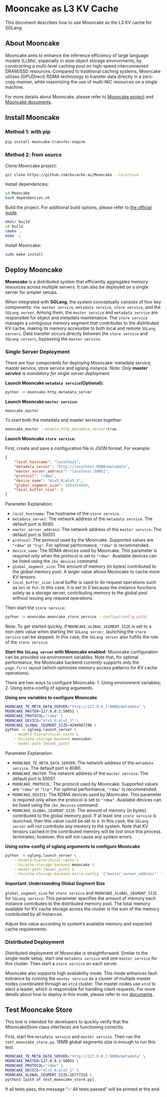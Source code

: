 # Mooncake as L3 KV Cache

This document describes how to use Mooncake as the L3 KV cache for SGLang.

## About Mooncake

Mooncake aims to enhance the inference efficiency of large language models (LLMs), especially in slow object storage environments, by constructing a multi-level caching pool on high-speed interconnected DRAM/SSD resources. Compared to traditional caching systems, Mooncake utilizes (GPUDirect) RDMA technology to transfer data directly in a zero-copy manner, while maximizing the use of multi-NIC resources on a single machine.

For more details about Mooncake, please refer to [Mooncake project](https://github.com/kvcache-ai/Mooncake) and [Mooncake documents](https://kvcache-ai.github.io/Mooncake/).

## Install Mooncake

### Method 1: with pip

```bash
pip install mooncake-transfer-engine
```

### Method 2: from source

Clone Mooncake project:

```bash
git clone https://github.com/kvcache-ai/Mooncake --recursive
```

Install dependencies:

```bash
cd Mooncake
bash dependencies.sh
```

Build the project. For additional build options, please refer to [the official guide](https://kvcache-ai.github.io/Mooncake/getting_started/build.html).

```bash
mkdir build
cd build
cmake ..
make -j
```

Install Mooncake:

```bash
sudo make install
```

## Deploy Mooncake

**Mooncake** is a distributed system that efficiently aggregates memory resources across multiple servers. It can also be deployed on a single server for simpler setups.

When integrated with **SGLang**, the system conceptually consists of four key components: `the master service`, `metadata service`, `store service`, and the `SGLang server`. Among them, the `master service` and `metadata service` are responsible for object and metadata maintenance. The `store service` manages a contiguous memory segment that contributes to the distributed KV cache, making its memory accessible to both local and remote `SGLang servers`. Data transfer occurs directly between the `store service` and `SGLang servers`, bypassing the `master service`.

### Single Server Deployment

There are four components for deploying Mooncake: metadata service, master service, store service and sglang instance.
Note: *Only **master service** is mandatory for single server deployment.*

**Launch Mooncake `metadata service`(Optional):**

```bash
python -m mooncake.http_metadata_server
```

**Launch Mooncake `master service`:**

```bash
mooncake_master
```

To start both the metadata and master services together:
```bash
mooncake_master --enable_http_metadata_server=true
```

**Launch Mooncake `store service`:**

First, create and save a configuration file in JSON format. For example:

```json
{
    "local_hostname": "localhost",
    "metadata_server": "http://localhost:8080/metadata",
    "master_server_address": "localhost:50051",
    "protocol": "rdma",
    "device_name": "mlx5_0,mlx5_1",
    "global_segment_size": 2684354560,
    "local_buffer_size": 0
}
```

Parameter Explanation:

* `local_hostname`: The hostname of the `store service`.
* `metadata_server`: The network address of the `metadata service`. The default port is 8080.
* `master_server_address`: The network address of the `master service`. The default port is 50051.
* `protocol`: The protocol used by the Mooncake. Supported values are `"rdma"` or `"tcp"`. For optimal performance, `"rdma"` is recommended.
* `device_name`: The RDMA devices used by Mooncake. This parameter is required only when the protocol is set to `"rdma"`. Available devices can be listed using the `ibv_devices` command.
* `global_segment_size`: The amount of memory (in bytes) contributed to the global memory pool. A larger value allows Mooncake to cache more KV tensors.
* `local_buffer_size`: Local buffer is used to do request operations such as `Get` or `Put`. In this case, it is set to 0 because the instance functions solely as a storage server, contributing memory to the global pool without issuing any request operations.

Then start the `store service`:

```bash
python -m mooncake.mooncake_store_service --config=[config_path]
```

Note: To get started quickly, if `MOONCAKE_GLOBAL_SEGMENT_SIZE` is set to a non-zero value when starting the `SGLang server`, launching the `store service` can be skipped. In this case, the `SGLang server` also fulfills the role of the `store service`.

**Start the `SGLang server` with Mooncake enabled:**
Mooncake configuration can be provided via environment variables. Note that, for optimal performance, the Mooncake backend currently supports only the `page_first` layout (which optimizes memory access patterns for KV cache operations).

There are two ways to configure Mooncake: 1. Using environment variables; 2. Using extra-config of sglang arguments.

**Using env variables to configure Mooncake**

```bash
MOONCAKE_TE_META_DATA_SERVER="http://127.0.0.1:8080/metadata" \
MOONCAKE_MASTER=127.0.0.1:50051 \
MOONCAKE_PROTOCOL="rdma" \
MOONCAKE_DEVICE="mlx5_0,mlx5_1" \
MOONCAKE_GLOBAL_SEGMENT_SIZE=4294967296 \
python -m sglang.launch_server \
    --enable-hierarchical-cache \
    --hicache-storage-backend mooncake\
    --model-path [model_path]
```

Parameter Explanation:

* `MOONCAKE_TE_META_DATA_SERVER`: The network address of the `metadata service`. The default port is 8080.
* `MOONCAKE_MASTER`: The network address of the `master service`. The default port is 50051.
* `MOONCAKE_PROTOCOL`: The protocol used by Mooncake. Supported values are `"rdma"` or `"tcp"`. For optimal performance, `"rdma"` is recommended.
* `MOONCAKE_DEVICE`: The RDMA devices used by Mooncake. This parameter is required only when the protocol is set to `"rdma"`. Available devices can be listed using the `ibv_devices` command.
* `MOONCAKE_GLOBAL_SEGMENT_SIZE`: The amount of memory (in bytes) contributed to the global memory pool. If at least one `store service` is launched, then this value could be set to `0`. In this case, the `SGLang server` will not contribute any memory to the system. Note that KV tensors cached in the contributed memory will be lost once this process terminates; however, this will not cause any system errors.

**Using extra-config of sglang arguments to configure Mooncake**

```bash
python -m sglang.launch_server \
    --enable-hierarchical-cache \
    --hicache-storage-backend mooncake \
    --model-path [model_path] \
    --hicache-storage-backend-extra-config '{"master_server_address": "127.0.0.1:50051", "local_hostname": "localhost", "metadata_server": "http://127.0.0.1:8080/metadata", "global_segment_size": 4294967296, "local_buffer_size": 16777216, "protocol": "rdma", "device_name": "mlx5_0,mlx5_1"}'
```

**Important: Understanding Global Segment Size**

`global_segment_size` for `store service` and `MOONCAKE_GLOBAL_SEGMENT_SIZE` for `SGLang service`: This parameter specifies the amount of memory each instance contributes to the distributed memory pool. The total memory available for KV cache storage across the cluster is the sum of the memory contributed by all instances.

Adjust this value according to system’s available memory and expected cache requirements.

### Distributed Deployment

Distributed deployment of Mooncake is straightforward. Similar to the single-node setup, start one `metadata service` and one `master service` for this cluster. Then start a `store service` on each server.

Mooncake also supports high availability mode. This mode enhances fault tolerance by running the `master service` as a cluster of multiple master nodes coordinated through an `etcd` cluster. The master nodes use `etcd` to elect a leader, which is responsible for handling client requests. For more details about how to deploy in this mode, please refer to our [documents](https://kvcache-ai.github.io/Mooncake/) .

## Test Mooncake Store

This test is intended for developers to quickly verify that the MooncakeStore class interfaces are functioning correctly.

First, start the `metadata service` and `master service`. Then run the `test_mooncake_store.py`. 16MB global segments size is enough to run this test.

```bash
MOONCAKE_TE_META_DATA_SERVER="http://127.0.0.1:8080/metadata" \
MOONCAKE_MASTER=127.0.0.1:50051 \
MOONCAKE_PROTOCOL="rdma" \
MOONCAKE_DEVICE="mlx5_0,mlx5_1" \
MOONCAKE_GLOBAL_SEGMENT_SIZE=16777216 \
python3 [path of test_mooncake_store.py]
```

If all tests pass, the message "✅ All tests passed" will be printed at the end.
